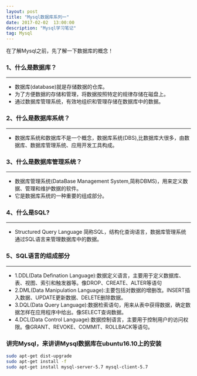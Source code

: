 ```yaml
---
layout: post
title: "Mysql数据库系列一"
date: 2017-02-02  13:00:00
description: "Mysql学习笔记"
tag: Mysql
---
```


在了解Mysql之前，先了解一下数据库的概念！

### 1、什么是数据库？
* ** *
* 数据库(database)就是存储数据的仓库。
* 为了方便数据的存储和管理，将数据按照特定的规律存储在磁盘上。
* 通过数据库管理系统，有效地组织和管理存储在数据库中的数据。


### 2、什么是数据库系统？
* ** *
* 数据库系统和数据库不是一个概念，数据库系统(DBS),比数据库大很多，由数据库、数据库管理系统、应用开发工具构成。



### 3、什么是数据库管理系统？
* ** *
* 数据库管理系统(DataBase Management System,简称DBMS)，用来定义数据、管理和维护数据的软件。
* 它是数据库系统的一种重要的组成部分。



### 4、什么是SQL?
* ** *
* Structured Query Language 简称SQL，结构化查询语言，数据库管理系统通过SQL语言来管理数据库中的数据。


### 5、SQL语言的组成部分
* ** *
* 1.DDL(Data Defination Language):数据定义语言，主要用于定义数据库、表、视图、索引和触发器等。像DROP、CREATE、ALTER等语句
* 2.DML(Data Manipulation Language):主要包括对数据的增删改。INSERT插入数据、UPDATE更新数据、DELETE删除数据。
* 3.DQL(Data Query Language):数据检索语句，用来从表中获得数据，确定数据怎样在应用程序中给出。像SELECT查询数据。
* 4.DCL(Data Control Language):数据控制语言，主要用于控制用户的访问权限。像GRANT、REVOKE、COMMIT、ROLLBACK等语句。


### 讲完Mysql，来讲讲Mysql数据库在ubuntu16.10上的安装
```bash
sudo apt-get dist-upgrade
sudo apt-get install -f
sudo apt-get install mysql-server-5.7 mysql-client-5.7
```
